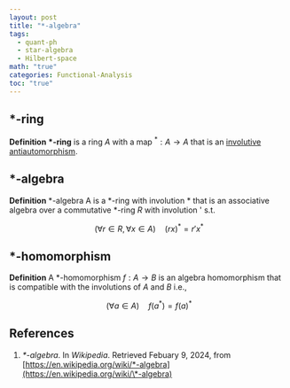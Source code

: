 ```yaml
---
layout: post
title: "*-algebra"
tags:
  - quant-ph
  - star-algebra
  - Hilbert-space
math: "true"
categories: Functional-Analysis
toc: "true"
---
```

## ${ \ast }$-ring

**Definition** **${ \ast }$-ring** is a ring ${ A }$ with a map ${ ^{\ast}: A \to A }$ that is an [involutive antiautomorphism](https://paraconsistent.github.io/category-theory/2024/02/09/antihomomorphism.html).

## ${ \ast }$-algebra


**Definition** ${ \ast }$-algebra A is a ${ \ast }$-ring with involution ${ \ast }$ that is an associative algebra over a commutative ${ \ast }$-ring ${ R }$ with involution ' s.t.

$$ (\forall r \in R,\forall x \in A) \quad \left( rx \right)^{\ast} = r'x^{\ast} $$

## ${ \ast }$-homomorphism

**Definition** A ${ \ast }$-homomorphism ${ f:A\to B }$ is an algebra homomorphism that is compatible with the involutions of ${ A }$ and ${ B }$ i.e.,

$$ (\forall a \in A) \quad f(a^{\ast}) = f(a)^{\ast} $$

## References

1. *\*-algebra*. In *Wikipedia*. Retrieved Febuary 9, 2024, from [https://en.wikipedia.org/wiki/*-algebra](https://en.wikipedia.org/wiki/\*-algebra)